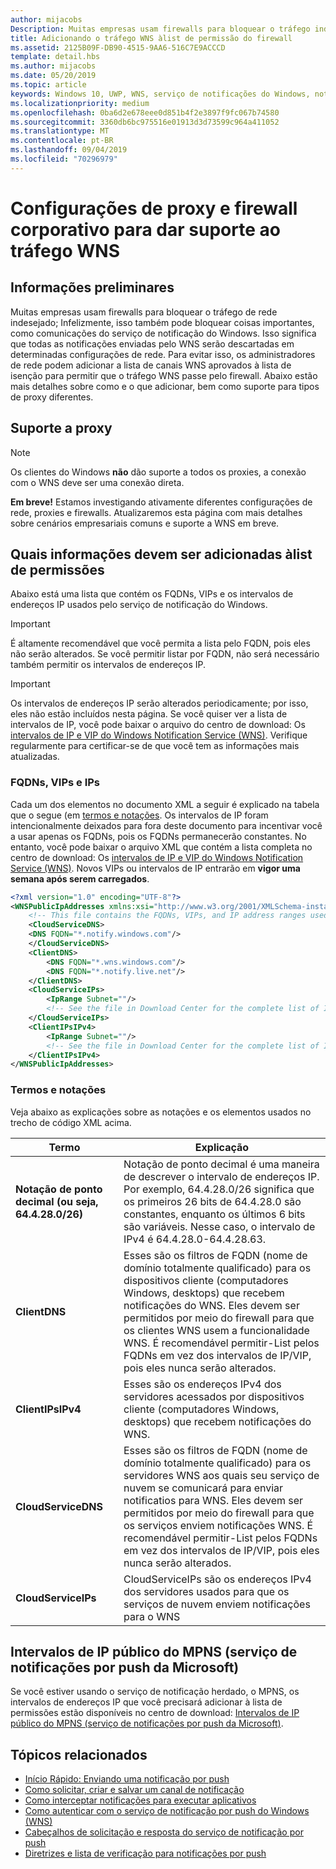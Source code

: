 ```yaml
---
author: mijacobs
Description: Muitas empresas usam firewalls para bloquear o tráfego indesejado. Este documento descreve como permitir que o tráfego WNS passe por firewalls.
title: Adicionando o tráfego WNS àlist de permissão do firewall
ms.assetid: 2125B09F-DB90-4515-9AA6-516C7E9ACCCD
template: detail.hbs
ms.author: mijacobs
ms.date: 05/20/2019
ms.topic: article
keywords: Windows 10, UWP, WNS, serviço de notificações do Windows, notificação, Windows, firewall, solução de problemas, IP, tráfego, Enterprise, rede, IPv4, VIP, FQDN, endereço IP público
ms.localizationpriority: medium
ms.openlocfilehash: 0ba6d2e678eee0d851b4f2e3897f9fc067b74580
ms.sourcegitcommit: 3360db6bc975516e01913d3d73599c964a411052
ms.translationtype: MT
ms.contentlocale: pt-BR
ms.lasthandoff: 09/04/2019
ms.locfileid: "70296979"
---
```

# <a name="enterprise-firewall-and-proxy-configurations-to-support-wns-traffic"></a>Configurações de proxy e firewall corporativo para dar suporte ao tráfego WNS

## <a name="background"></a>Informações preliminares
Muitas empresas usam firewalls para bloquear o tráfego de rede indesejado; Infelizmente, isso também pode bloquear coisas importantes, como comunicações do serviço de notificação do Windows. Isso significa que todas as notificações enviadas pelo WNS serão descartadas em determinadas configurações de rede. Para evitar isso, os administradores de rede podem adicionar a lista de canais WNS aprovados à lista de isenção para permitir que o tráfego WNS passe pelo firewall. Abaixo estão mais detalhes sobre como e o que adicionar, bem como suporte para tipos de proxy diferentes.

## <a name="proxy-support"></a>Suporte a proxy

> [!Note]
> Os clientes do Windows **não** dão suporte a todos os proxies, a conexão com o WNS deve ser uma conexão direta.

**Em breve!** Estamos investigando ativamente diferentes configurações de rede, proxies e firewalls. Atualizaremos esta página com mais detalhes sobre cenários empresariais comuns e suporte a WNS em breve.


## <a name="what-information-should-be-added-to-the-allowlist"></a>Quais informações devem ser adicionadas àlist de permissões
Abaixo está uma lista que contém os FQDNs, VIPs e os intervalos de endereços IP usados pelo serviço de notificação do Windows. 

> [!IMPORTANT]
> É altamente recomendável que você permita a lista pelo FQDN, pois eles não serão alterados. Se você permitir listar por FQDN, não será necessário também permitir os intervalos de endereços IP.

> [!IMPORTANT]
> Os intervalos de endereços IP serão alterados periodicamente; por isso, eles não estão incluídos nesta página. Se você quiser ver a lista de intervalos de IP, você pode baixar o arquivo do centro de download: Os [intervalos de IP e VIP do Windows Notification Service (WNS)](https://www.microsoft.com/download/details.aspx?id=44238). Verifique regularmente para certificar-se de que você tem as informações mais atualizadas. 


### <a name="fqdns-vips-and-ips"></a>FQDNs, VIPs e IPs
Cada um dos elementos no documento XML a seguir é explicado na tabela que o segue (em [termos e notações](#terms-and-notations). Os intervalos de IP foram intencionalmente deixados para fora deste documento para incentivar você a usar apenas os FQDNs, pois os FQDNs permanecerão constantes. No entanto, você pode baixar o arquivo XML que contém a lista completa no centro de download: Os [intervalos de IP e VIP do Windows Notification Service (WNS)](https://www.microsoft.com/download/details.aspx?id=44238). Novos VIPs ou intervalos de IP entrarão em **vigor uma semana após serem carregados**.

```XML
<?xml version="1.0" encoding="UTF-8"?>
<WNSPublicIpAddresses xmlns:xsi="http://www.w3.org/2001/XMLSchema-instance" xmlns:xsd="http://www.w3.org/2001/XMLSchema">
    <!-- This file contains the FQDNs, VIPs, and IP address ranges used by the Windows Notification Service. A new text file will be uploaded every time a new VIP or IP range is released in production.  Please copy the below information and perform the necessary changes on your site. Endpoints in CloudService nodes are used for cloud services to send notifications to WNS. Endpoints in Client nodes are used by devices to receive notifications from WNS. --> 
    <CloudServiceDNS>
    <DNS FQDN="*.notify.windows.com"/>
    </CloudServiceDNS>
    <ClientDNS>
        <DNS FQDN="*.wns.windows.com"/>
        <DNS FQDN="*.notify.live.net"/>
    </ClientDNS>
    <CloudServiceIPs>
        <IpRange Subnet=""/>
        <!-- See the file in Download Center for the complete list of IP ranges -->
    </CloudServiceIPs>
    <ClientIPsIPv4>
        <IpRange Subnet=""/>
        <!-- See the file in Download Center for the complete list of IP ranges -->
    </ClientIPsIPv4>
</WNSPublicIpAddresses>

```

### <a name="terms-and-notations"></a>Termos e notações
Veja abaixo as explicações sobre as notações e os elementos usados no trecho de código XML acima.

| Termo | Explicação |
|---|---|
| **Notação de ponto decimal (ou seja, 64.4.28.0/26)** | Notação de ponto decimal é uma maneira de descrever o intervalo de endereços IP. Por exemplo, 64.4.28.0/26 significa que os primeiros 26 bits de 64.4.28.0 são constantes, enquanto os últimos 6 bits são variáveis.  Nesse caso, o intervalo de IPv4 é 64.4.28.0-64.4.28.63. |
| **ClientDNS** | Esses são os filtros de FQDN (nome de domínio totalmente qualificado) para os dispositivos cliente (computadores Windows, desktops) que recebem notificações do WNS. Eles devem ser permitidos por meio do firewall para que os clientes WNS usem a funcionalidade WNS.  É recomendável permitir-List pelos FQDNs em vez dos intervalos de IP/VIP, pois eles nunca serão alterados. |
| **ClientIPsIPv4** | Esses são os endereços IPv4 dos servidores acessados por dispositivos cliente (computadores Windows, desktops) que recebem notificações do WNS. |
| **CloudServiceDNS** | Esses são os filtros de FQDN (nome de domínio totalmente qualificado) para os servidores WNS aos quais seu serviço de nuvem se comunicará para enviar notificatios para WNS. Eles devem ser permitidos por meio do firewall para que os serviços enviem notificações WNS.  É recomendável permitir-List pelos FQDNs em vez dos intervalos de IP/VIP, pois eles nunca serão alterados.|
| **CloudServiceIPs** | CloudServiceIPs são os endereços IPv4 dos servidores usados para que os serviços de nuvem enviem notificações para o WNS  |


## <a name="microsoft-push-notifications-service-mpns-public-ip-ranges"></a>Intervalos de IP público do MPNS (serviço de notificações por push da Microsoft)
Se você estiver usando o serviço de notificação herdado, o MPNS, os intervalos de endereços IP que você precisará adicionar à lista de permissões estão disponíveis no centro de download: [Intervalos de IP público do MPNS (serviço de notificações por push da Microsoft)](https://www.microsoft.com/download/details.aspx?id=44535).


## <a name="related-topics"></a>Tópicos relacionados

* [Início Rápido: Enviando uma notificação por push](https://docs.microsoft.com/previous-versions/windows/apps/hh868252(v=win.10))
* [Como solicitar, criar e salvar um canal de notificação](https://docs.microsoft.com/previous-versions/windows/apps/hh465412(v=win.10))
* [Como interceptar notificações para executar aplicativos](https://docs.microsoft.com/previous-versions/windows/apps/jj709907(v=win.10))
* [Como autenticar com o serviço de notificação por push do Windows (WNS)](https://docs.microsoft.com/previous-versions/windows/apps/hh465407(v=win.10))
* [Cabeçalhos de solicitação e resposta do serviço de notificação por push](https://docs.microsoft.com/previous-versions/windows/apps/hh465435(v=win.10))
* [Diretrizes e lista de verificação para notificações por push](https://docs.microsoft.com/windows/uwp/controls-and-patterns/tiles-and-notifications-windows-push-notification-services--wns--overview)
 
